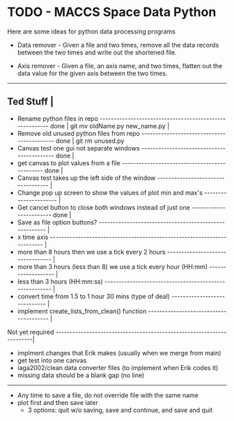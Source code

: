 # TODO - MACCS Space Data Python #

Here are some ideas for python data processing programs

* Data remover - Given a file and two times, remove all the data records
  between the two times and write out the shortened file.
  
* Axis remover - Given a file, an axis name, and two times, flatten
  out the data value for the given axis between the two times.

-----------
Ted Stuff |
--------------------------------------------------------------------------------------------
- Rename python files in repo -------------------------------------------------------- done |
	git mv oldName.py new_name.py                                                       |
- Remove old unused python files from repo ------------------------------------------- done |
	git rm unused.py
- Canvas test one gui not separate windows ------------------------------------------- done |
- get canvas to plot values from a file ---------------------------------------------- done |
- Canvas test takes up the left side of the window ----------------------------------- |
- Change pop up screen to show the values of plot min and max's ---------------------- |
- Get cancel button to close both windows instead of just one ------------------------ done |
- Save as file option buttons? ------------------------------------------------------- |
- x time axis ------------------------------------------------------------------------ |
- more than 8 hours then we use a tick every 2 hours --------------------------------- |
- more than 3 hours (less than 8) we use a tick every hour (HH:mm) ------------------- |
- less than 3 hours (HH:mm:ss) ------------------------------------------------------- |
- convert time from 1.5 to 1 hour 30 mins (type of deal) ----------------------------- |
- implement create_lists_from_clean() function --------------------------------------- |

Not yet required ----------------------------------------------------------------------|
- implment changes that Erik makes (usually when we merge from main)
- get test into one canvas
- iaga2002/clean data converter files (to implement when Erik codes it)
- missing data should be a blank gap (no line)
--------------------------------------------------------------------------------------------

- Any time to save a file, do not override file with the same name
- plot first and then save later 
	- 3 options: quit w/o saving, save and continue, and save and quit